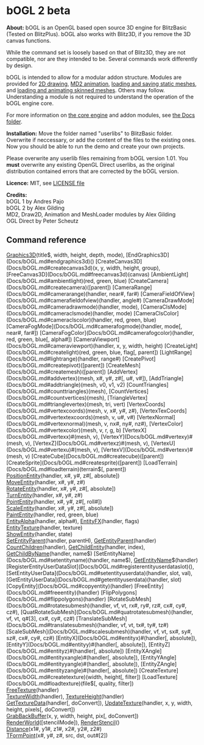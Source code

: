 
 bOGL 2 beta
=============

**About:** bOGL is an OpenGL based open source 3D engine for BlitzBasic (Tested on BlitzPlus). bOGL also works with Blitz3D, if you remove the 3D canvas functions.

While the command set is loosely based on that of Blitz3D, they are not compatible, nor are they intended to be. Several commands work differently by design.

bOGL is intended to allow for a modular addon structure. Modules are provided for [2D drawing](bOGL-Addons/Draw2D.bb), [MD2 animation](bOGL-Addons/MD2.bb), [loading and saving static meshes](bOGL-Addons/MeshLoader.bb), and [loading and animating skinned meshes](bOGL-Addons/Animation.bb). Others may follow. Understanding a module is not required to understand the operation of the bOGL engine core.

For more information on [the core engine](Docs/bOGL.md) and addon modules, see [the Docs folder](Docs).

**Installation:** Move the folder named "userlibs" to BlitzBasic folder. Overwrite if neccessary, or add the content of the files to the existing ones. Now you should be able to run the demo and create your own projects.

Please overwrite any userlib files remaining from bOGL version 1.01. You **must** overwrite any existing OpenGL Direct userlibs, as the original distribution contained errors that are corrected by the bOGL version.

**Licence:** MIT, see [LICENSE file](LICENSE)

**Credits:**  
bOGL 1 by Andres Pajo  
bOGL 2 by Alex Gilding  
MD2, Draw2D, Animation and MeshLoader modules by Alex Gilding  
OGL Direct by Peter Scheutz  


 Command reference
-------------------

[Graphics3D](Docs/bOGL.md#graphics3d)(title$, width, height, depth, mode), [EndGraphics3D](Docs/bOGL.md#endgraphics3d)()  
[CreateCanvas3D](Docs/bOGL.md#createcanvas3d)(x, y, width, height, group), [FreeCanvas3D](Docs/bOGL.md#freecanvas3d)(canvas)  
[AmbientLight](Docs/bOGL.md#ambientlight)(red, green, blue)  
[CreateCamera](Docs/bOGL.md#createcamera)([parent])  
[CameraRange](Docs/bOGL.md#camerarange)(handler, near#, far#)  
[CameraFieldOfView](Docs/bOGL.md#camerafieldofview)(handler, angle#)  
[CameraDrawMode](Docs/bOGL.md#cameradrawmode)(handler, mode), [CameraClsMode](Docs/bOGL.md#cameraclsmode)(handler, mode)  
[CameraClsColor](Docs/bOGL.md#cameraclscolor)(handler, red, green, blue)  
[CameraFogMode](Docs/bOGL.md#camerafogmode)(handler, mode[, near#, far#])  
[CameraFogColor](Docs/bOGL.md#camerafogcolor)(handler, red, green, blue[, alpha#])  
[CameraViewport](Docs/bOGL.md#cameraviewport)(handler, x, y, width, height)  
[CreateLight](Docs/bOGL.md#createlight)(red, green, blue, flag[, parent])  
[LightRange](Docs/bOGL.md#lightrange)(handler, range#)  
[CreatePivot](Docs/bOGL.md#createpivot)([parent])  
[CreateMesh](Docs/bOGL.md#createmesh)([parent])  
[AddVertex](Docs/bOGL.md#addvertex)(mesh, x#, y#, z#[, u#, v#]), [AddTriangle](Docs/bOGL.md#addtriangle)(mesh, v0, v1, v2)  
[CountTriangles](Docs/bOGL.md#counttriangles)(mesh), [CountVertices](Docs/bOGL.md#countvertices)(mesh), [TriangleVertex](Docs/bOGL.md#trianglevertex)(mesh, tri, vert)  
[VertexCoords](Docs/bOGL.md#vertexcoords)(mesh, v, x#, y#, z#), [VertexTexCoords](Docs/bOGL.md#vertextexcoords)(mesh, v, u#, v#)  
[VertexNormal](Docs/bOGL.md#vertexnormal)(mesh, v, nx#, ny#, nz#), [VertexColor](Docs/bOGL.md#vertexcolor)(mesh, v, r, g, b)  
[VertexX](Docs/bOGL.md#vertexx)#(mesh, v), [VertexY](Docs/bOGL.md#vertexy)#(mesh, v), [VertexZ](Docs/bOGL.md#vertexz)#(mesh, v), [VertexU](Docs/bOGL.md#vertexu)#(mesh, v), [VertexV](Docs/bOGL.md#vertexv)#(mesh, v)  
[CreateCube](Docs/bOGL.md#createcube)([parent])  
[CreateSprite](Docs/bOGL.md#createsprite)([parent])  
[LoadTerrain](Docs/bOGL.md#loadterrain)(terrain$[, parent])  
[PositionEntity](Docs/bOGL.md#positionentity)(handler, x#, y#, z#[, absolute])  
[MoveEntity](Docs/bOGL.md#moveentity)(handler, x#, y#, z#)  
[RotateEntity](Docs/bOGL.md#rotateentity)(handler, x#, y#, z#[, absolute])  
[TurnEntity](Docs/bOGL.md#turnentity)(handler, x#, y#, z#)  
[PointEntity](Docs/bOGL.md#pointentity)(handler, x#, y#, z#[, roll#])  
[ScaleEntity](Docs/bOGL.md#scaleentity)(handler, x#, y#, z#[, absolute])  
[PaintEntity](Docs/bOGL.md#paintentity)(handler, red, green, blue)  
[EntityAlpha](Docs/bOGL.md#entityalpha)(handler, alpha#), [EntityFX](Docs/bOGL.md#entityfx)(handler, flags)  
[EntityTexture](Docs/bOGL.md#entitytexture)(handler, texture)  
[ShowEntity](Docs/bOGL.md#showentity)(handler, state)  
[SetEntityParent](Docs/bOGL.md#setentityparent)(handler, parentH), [GetEntityParent](Docs/bOGL.md#getentityparent)(handler)  
[CountChildren](Docs/bOGL.md#countchildren)(handler), [GetChildEntity](Docs/bOGL.md#getchildentity)(handler, index), [GetChildByName](Docs/bOGL.md#getchildbyname)(handler, name$)  
[SetEntityName](Docs/bOGL.md#setentityname)(handler, name$), [GetEntityName](Docs/bOGL.md#getentityname)$(handler)  
[RegisterEntityUserDataSlot](Docs/bOGL.md#registerentityuserdataslot)(), [SetEntityUserData](Docs/bOGL.md#setentityuserdata)(handler, slot, val), [GetEntityUserData](Docs/bOGL.md#getentityuserdata)(handler, slot)  
[CopyEntity](Docs/bOGL.md#copyentity)(handler)  
[FreeEntity](Docs/bOGL.md#freeentity)(handler)  
[FlipPolygons](Docs/bOGL.md#flippolygons)(handler)  
[RotateSubMesh](Docs/bOGL.md#rotatesubmesh)(handler, vf, vt, rx#, ry#, rz#, cx#, cy#, cz#), [QuatRotateSubMesh](Docs/bOGL.md#quatrotatesubmesh)(handler, vf, vt, q#[3], cx#, cy#, cz#)  
[TranslateSubMesh](Docs/bOGL.md#translatesubmesh)(handler, vf, vt, tx#, ty#, tz#)  
[ScaleSubMesh](Docs/bOGL.md#scalesubmesh)(handler, vf, vt, sx#, sy#, sz#, cx#, cy#, cz#)  
[EntityX](Docs/bOGL.md#entityx)#(handler[, absolute]), [EntityY](Docs/bOGL.md#entityy)#(handler[, absolute]), [EntityZ](Docs/bOGL.md#entityz)#(handler[, absolute])  
[EntityXAngle](Docs/bOGL.md#entityxangle)#(handler[, absolute]), [EntityYAngle](Docs/bOGL.md#entityyangle)#(handler[, absolute]), [EntityZAngle](Docs/bOGL.md#entityzangle)#(handler[, absolute])  
[CreateTexture](Docs/bOGL.md#createtexture)(width, height[, filter])  
[LoadTexture](Docs/bOGL.md#loadtexture)(file$[, quality, filter])  
[FreeTexture](Docs/bOGL.md#freetexture)(handler)  
[TextureWidth](Docs/bOGL.md#texturewidth)(handler), [TextureHeight](Docs/bOGL.md#textureheight)(handler)  
[GetTextureData](Docs/bOGL.md#gettexturedata)(handler[, doConvert]), [UpdateTexture](Docs/bOGL.md#updatetexture)(handler, x, y, width, height, pixels[, doConvert])  
[GrabBackBuffer](Docs/bOGL.md#grabbackbuffer)(x, y, width, height, pix[, doConvert])  
[RenderWorld](Docs/bOGL.md#renderworld)([stencilMode]), [RenderStencil](Docs/bOGL.md#renderstencil)()      
[Distance](Docs/bOGL.md#distance)(x1#, y1#, z1#, x2#, y2#, z2#)  
[TFormPoint](Docs/bOGL.md#tformpoint)(x#, y#, z#, src, dst, out#[2])  

